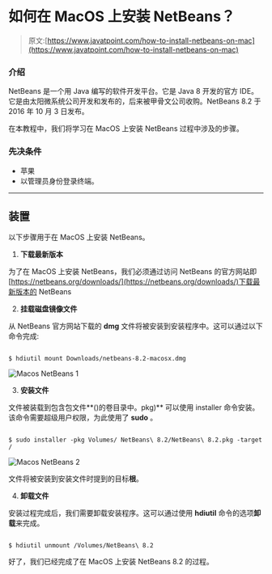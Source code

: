 # 如何在 MacOS 上安装 NetBeans？

> 原文:[https://www.javatpoint.com/how-to-install-netbeans-on-mac](https://www.javatpoint.com/how-to-install-netbeans-on-mac)

### 介绍

NetBeans 是一个用 Java 编写的软件开发平台。它是 Java 8 开发的官方 IDE。它是由太阳微系统公司开发和发布的，后来被甲骨文公司收购。NetBeans 8.2 于 2016 年 10 月 3 日发布。

在本教程中，我们将学习在 MacOS 上安装 NetBeans 过程中涉及的步骤。

### 先决条件

*   苹果
*   以管理员身份登录终端。

* * *

## 装置

以下步骤用于在 MacOS 上安装 NetBeans。

1) **下载最新版本**

为了在 MacOS 上安装 NetBeans，我们必须通过访问 NetBeans 的官方网站即[https://netbeans.org/downloads/](https://netbeans.org/downloads/)下载最新版本的 NetBeans

2) **挂载磁盘镜像文件**

从 NetBeans 官方网站下载的 **dmg** 文件将被安装到安装程序中。这可以通过以下命令完成:

```

$ hdiutil mount Downloads/netbeans-8.2-macosx.dmg

```

![Macos NetBeans 1](../Images/f6d9fb2c9723e8a797479a1939280abb.png)

3) **安装文件**

文件被装载到包含包文件**()的卷目录中。pkg)** 可以使用 installer 命令安装。该命令需要超级用户权限，为此使用了 **sudo** 。

```

$ sudo installer -pkg Volumes/ NetBeans\ 8.2/NetBeans\ 8.2.pkg -target /

```

![Macos NetBeans 2](../Images/2a27b8bc2f3e40effd6c2261008ad7a9.png)

文件将被安装到安装文件时提到的目标**根**。

4) **卸载文件**

安装过程完成后，我们需要卸载安装程序。这可以通过使用 **hdiutil** 命令的选项**卸载**来完成。

```

$ hdiutil unmount /Volumes/NetBeans\ 8.2 

```

好了，我们已经完成了在 MacOS 上安装 NetBeans 8.2 的过程。